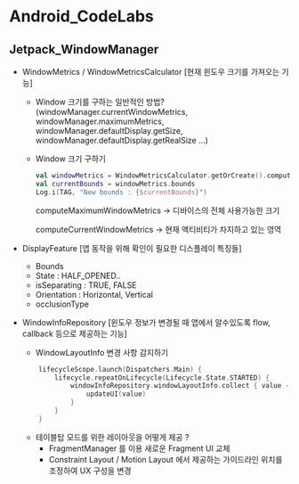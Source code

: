 # Android_CodeLabs

## Jetpack_WindowManager

- WindowMetrics / WindowMetricsCalculator [현재 윈도우 크기를 가져오는 기능]
    - Window 크기를 구하는 일반적인 방법?
      (windowManager.currentWindowMetrics, windowManager.maximumMetrics, windowManager.defaultDisplay.getSize, windowManager.defaultDisplay.getRealSize ...)
    
    - Window 크기 구하기
      ~~~kotlin
      val windowMetrics = WindowMetricsCalculator.getOrCreate().computeCurrentWindowMetrics(activity)
      val currentBounds = windowMetrics.bounds
      Log.i(TAG, "New bounds : {$currentBounds}")
      ~~~
      computeMaximumWindowMetrics -> 디바이스의 전체 사용가능한 크기
      
      computeCurrentWindowMetrics -> 현재 액티비티가 차지하고 있는 영역
      
- DisplayFeature [앱 동작을 위해 확인이 필요한 디스플레이 특징들]
    - Bounds
    - State : HALF_OPENED..
    - isSeparating : TRUE, FALSE
    - Orientation : Horizontal, Vertical
    - occlusionType

- WindowInfoRepository [윈도우 정보가 변경될 때 앱에서 알수있도록 flow, callback 등으로 제공하는 기능]
    - WindowLayoutInfo 변경 사항 감지하기
    ~~~kotlin
        lifecycleScope.launch(Dispatchers.Main) {
            lifecycle.repeatOnLifecycle(Lifecycle.State.STARTED) {
                windowInfoRepository.windowLayoutInfo.collect { value ->
                    updateUI(value)
                }
            }
        }
    ~~~
    
    - 테이블탑 모드를 위한 레이아웃을 어떻게 제공 ?
        - FragmentManager 를 이용 새로운 Fragment UI 교체
        - Constraint Layout / Motion Layout 에서 제공하는 가이드라인 위치를 조정하여 UX 구성을 변경
    
  
    

